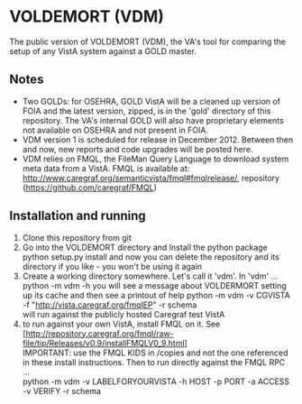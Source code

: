 VOLDEMORT (VDM)
===============

The public version of VOLDEMORT (VDM), the VA's tool for comparing the setup of any VistA system against a GOLD master. 

Notes
-----
- Two GOLDs: for OSEHRA, GOLD VistA will be a cleaned up version of FOIA and the latest version, zipped, is in the 'gold' directory of this repository. The VA's internal GOLD will also have proprietary elements not available on OSEHRA and not present in FOIA.
- VDM version 1 is scheduled for release in December 2012. Between then and now, new reports and code upgrades will be posted here.
- VDM relies on FMQL, the FileMan Query Language to download system meta data from a VistA. FMQL is available at: http://www.caregraf.org/semanticvista/fmql#fmqlrelease/, repository (https://github.com/caregraf/FMQL)

Installation and running
------------------------
1. Clone this repository from git
2. Go into the VOLDEMORT directory and Install the python package
    python setup.py install
   and now you can delete the repository and its directory if you like - you won't be using it again
3. Create a working directory somewhere. Let's call it 'vdm'. In 'vdm' ...
    python -m vdm -h
   you will see a message about VOLDERMORT setting up its cache and then see a printout of help
    python -m vdm -v CGVISTA -f "http://vista.caregraf.org/fmqlEP" -r schema  
   will run against the publicly hosted Caregraf test VistA
4. to run against your own VistA, install FMQL on it. See  
[http://repository.caregraf.org/fmql/raw-file/tip/Releases/v0.9/installFMQLV0_9.html]   
IMPORTANT: use the FMQL KIDS in /copies and not the one referenced in these install instructions. 
Then to run directly against the FMQL RPC ...  
    python -m vdm -v LABELFORYOURVISTA -h HOST -p PORT -a ACCESS -v VERIFY -r schema

